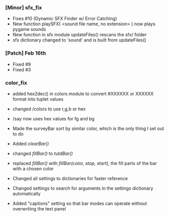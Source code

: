 ### [Minor] sfx_fix
- Fixes #10 (Dynamic SFX Finder w/ Error Catching)
- New function playSFX( <sound file name, no extension> ) now plays pygame sounds
- New function in sfx module updateFiles() rescans the sfx/ folder
- sfx dictionary changed to 'sound' and is built from updateFiles()

### [Patch] Feb 16th
- Fixed #9
- Fixed #3

### color_fix
- added hex2dec() in colors module to convert #XXXXXX or XXXXXX format into tuplet values
- changed /colors to use r,g,b or hex
- /say now uses hex values for fg and bg

- Made the surveyBar sort by similar color, which is the only thing I set out to do
- Added *clearBar()*
- changed *fillBar()* to *tutdBar()*
- replaced *fillBar()* with *fillBar(color, stop, start)*, the fill parts of the bar with a chosen color
- Changed all settings to dictionaries for faster reference
- Changed settings to search for arguments in the settings dictionary automatically
- Added "captions" setting so that bar modes can operate without overwriting the text panel
